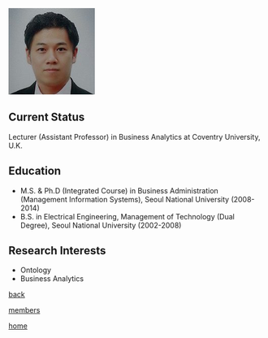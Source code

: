 ![YoungseokChoi](/pic/members/YoungseokChoi.png)

## **Current Status**
Lecturer (Assistant Professor) in Business Analytics at Coventry University, U.K.

## **Education**
- M.S. & Ph.D (Integrated Course) in Business Administration (Management Information Systems), Seoul National University (2008-2014)
- B.S. in Electrical Engineering, Management of Technology (Dual Degree), Seoul National University (2002-2008)

## **Research Interests**
- Ontology
- Business Analytics

[back](README.md)

[members](../README.md)

[home](../../index.md)
